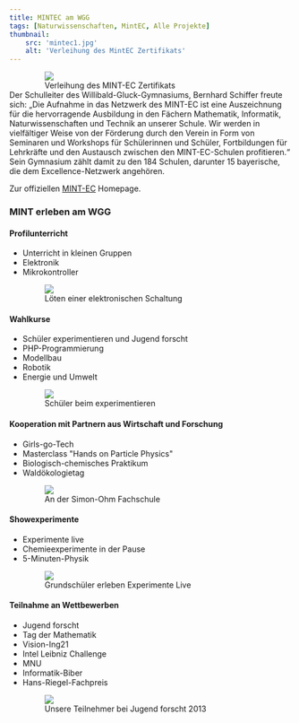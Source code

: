 ```yaml
---
title: MINTEC am WGG
tags: [Naturwissenschaften, MintEC, Alle Projekte]
thumbnail: 
    src: 'mintec1.jpg'
    alt: 'Verleihung des MintEC Zertifikats' 
---
```

<figure style="width:75%;margin:auto">
    <img src = "/images/mintec1.jpg">
    <figcaption>
        Verleihung des MINT-EC Zertifikats
    </figcaption>
</figure>
Der Schulleiter des Willibald-Gluck-Gymnasiums, Bernhard Schiffer
freute sich: „Die Aufnahme in das Netzwerk des MINT-EC ist eine
Auszeichnung für die hervorragende Ausbildung in den Fächern
Mathematik, Informatik, Naturwissenschaften und Technik an
unserer Schule. Wir werden in vielfältiger Weise von der Förderung
durch den Verein in Form von Seminaren und Workshops für
Schülerinnen und Schüler, Fortbildungen für Lehrkräfte und den
Austausch zwischen den MINT-EC-Schulen profitieren.“ Sein
Gymnasium zählt damit zu den 184 Schulen, darunter 15 bayerische,
die dem Excellence-Netzwerk angehören.

Zur offiziellen <a href = "https://www.mint-ec.de/angebote/schuelerinnen-und-schueler/veranstaltungen/" target = "_blank">MINT-EC</a> Homepage.

### MINT erleben am WGG

#### Profilunterricht

- Unterricht in kleinen Gruppen
- Elektronik
- Mikrokontroller

<figure style="width:75%;margin:auto">
    <img src = "/images/mintec2.jpg">
    <figcaption>
        Löten einer elektronischen Schaltung
    </figcaption>
</figure>

#### Wahlkurse
- Schüler experimentieren und Jugend forscht
- PHP-Programmierung
- Modellbau
- Robotik
- Energie und Umwelt

<figure style="width:75%;margin:auto">
    <img src = "/images/mintec3.jpg">
    <figcaption>
        Schüler beim experimentieren
    </figcaption>
</figure>

#### Kooperation mit Partnern aus Wirtschaft und Forschung

- Girls-go-Tech
- Masterclass "Hands on Particle Physics"
- Biologisch-chemisches Praktikum
- Waldökologietag

<figure style="width:75%;margin:auto">
    <img src = "/images/mintec4.jpg">
    <figcaption>
        An der Simon-Ohm Fachschule
    </figcaption>
</figure>

#### Showexperimente

- Experimente live
- Chemieexperimente in der Pause 
- 5-Minuten-Physik

<figure style="width:75%;margin:auto">
    <img src = "/images/mintec5.jpg">
    <figcaption>
       Grundschüler erleben Experimente Live
    </figcaption>
</figure>

#### Teilnahme an Wettbewerben

- Jugend forscht
- Tag der Mathematik
- Vision-Ing21
- Intel Leibniz Challenge
- MNU
- Informatik-Biber
- Hans-Riegel-Fachpreis

<figure style="width:75%;margin:auto">
    <img src = "/images/mintec6.jpg">
    <figcaption>
       Unsere Teilnehmer bei Jugend forscht 2013
    </figcaption>
</figure>